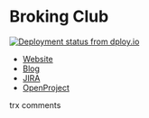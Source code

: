 # Broking Club
[![Deployment status from dploy.io](https://brokingclub.dploy.io/badge/56046447899016/12717.png)](http://dploy.io)
* [Website](http://broking.club)  
* [Blog](http://blog.broking.club)  
* [JIRA](http://jira.it.dh-karlsruhe.de:8080/browse/BROKING)  
* [OpenProject](http://op.it.dh-karlsruhe.de/projects/dhbw_bc)

trx comments